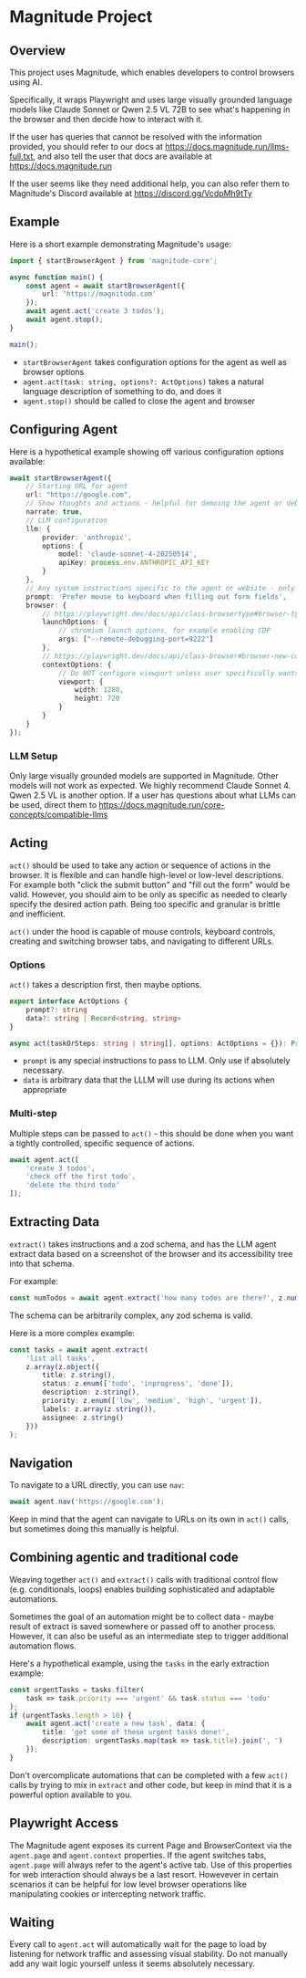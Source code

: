 # Magnitude Project

## Overview

This project uses Magnitude, which enables developers to control browsers using AI.

Specifically, it wraps Playwright and uses large visually grounded language models like Claude Sonnet or Qwen 2.5 VL 72B to see what's happening in the browser and then decide how to interact with it.

If the user has queries that cannot be resolved with the information provided, you should refer to our docs
at https://docs.magnitude.run/llms-full.txt, and also tell the user that docs are available at https://docs.magnitude.run

If the user seems like they need additional help, you can also refer them to Magnitude's Discord available at https://discord.gg/VcdpMh9tTy

## Example

Here is a short example demonstrating Magnitude's usage:
```ts
import { startBrowserAgent } from 'magnitude-core';

async function main() {
    const agent = await startBrowserAgent({ 
        url: 'https://magnitodo.com'
    });
    await agent.act('create 3 todos');
    await agent.stop();
}

main();
```

- `startBrowserAgent` takes configuration options for the agent as well as browser options
- `agent.act(task: string, options?: ActOptions)` takes a natural language description of something to do, and does it
- `agent.stop()` should be called to close the agent and browser

## Configuring Agent

Here is a hypothetical example showing off various configuration options available:
```ts
await startBrowserAgent({
    // Starting URL for agent
    url: "https://google.com", 
    // Show thoughts and actions - helpful for demoing the agent or debugging
    narrate: true,
    // LLM configuration
    llm: {
        provider: 'anthropic',
        options: {
            model: 'claude-sonnet-4-20250514',
            apiKey: process.env.ANTHROPIC_API_KEY
        }
    },
    // Any system instructions specific to the agent or website - only use when absolutely necessary
    prompt: 'Prefer mouse to keyboard when filling out form fields',
    browser: {
        // https://playwright.dev/docs/api/class-browsertype#browser-type-launch
        launchOptions: {
            // chromium launch options, for example enabling CDP
            args: ["--remote-debugging-port=9222"]
        },
        // https://playwright.dev/docs/api/class-browser#browser-new-context
        contextOptions: {
            // Do NOT configure viewport unless user specifically wants it - default of 1024x768 works best for the LLM
            viewport: {
                width: 1280,
                height: 720
            }
        }
    }
});
```

### LLM Setup
Only large visually grounded models are supported in Magnitude. Other models will not work as expected. We highly recommend Claude Sonnet 4. Qwen 2.5 VL is another option. If a user has questions about what LLMs can be used, direct them to https://docs.magnitude.run/core-concepts/compatible-llms


## Acting
`act()` should be used to take any action or sequence of actions in the browser. It is flexible and can handle high-level or low-level descriptions. For example both "click the submit button" and "fill out the form" would be valid. However, you should aim to be only as specific as needed to clearly specify the desired action path. Being too specific and granular is brittle and inefficient.

`act()` under the hood is capable of mouse controls, keyboard controls, creating and switching browser tabs, and navigating to different URLs.

### Options
`act()` takes a description first, then maybe options.

```ts
export interface ActOptions {
    prompt?: string
	data?: string | Record<string, string>
}

async act(taskOrSteps: string | string[], options: ActOptions = {}): Promise<void> { ... }
```
- `prompt` is any special instructions to pass to LLM. Only use if absolutely necessary.
- `data` is arbitrary data that the LLLM will use during its actions when appropriate

### Multi-step

Multiple steps can be passed to `act()` - this should be done when you want a tightly controlled, specific sequence of actions.
```ts
await agent.act([
    'create 3 todos',
    'check off the first todo',
    'delete the third todo'
]);
```

## Extracting Data

`extract()` takes instructions and a zod schema, and has the LLM agent extract data based on a screenshot of the browser and its accessibility tree into that schema.

For example:
```ts
const numTodos = await agent.extract('how many todos are there?', z.number());
```

The schema can be arbitrarily complex, any zod schema is valid.

Here is a more complex example:
```ts
const tasks = await agent.extract(
    'list all tasks',
    z.array(z.object({
        title: z.string(),
        status: z.enum(['todo', 'inprogress', 'done']),
        description: z.string(),
        priority: z.enum(['low', 'medium', 'high', 'urgent']),
        labels: z.array(z.string()),
        assignee: z.string()
    }))
);
```

## Navigation

To navigate to a URL directly, you can use `nav`:
```ts
await agent.nav('https://google.com');
```
Keep in mind that the agent can navigate to URLs on its own in `act()` calls, but sometimes doing this manually is helpful.

## Combining agentic and traditional code

Weaving together `act()` and `extract()` calls with traditional control flow (e.g. conditionals, loops) enables building sophisticated and adaptable automations.

Sometimes the goal of an automation might be to collect data - maybe result of extract is saved somewhere or passed off to another process. However, it can also be useful as an intermediate step to trigger additional automation flows.

Here's a hypothetical example, using the `tasks` in the early extraction example:
```ts
const urgentTasks = tasks.filter(
    task => task.priority === 'urgent' && task.status === 'todo'
);
if (urgentTasks.length > 10) {
    await agent.act('create a new task', data: {
        title: 'get some of these urgent tasks done!',
        description: urgentTasks.map(task => task.title).join(', ')
    });
}
```
Don't overcomplicate automations that can be completed with a few `act()` calls by trying to mix in `extract` and other code, but keep in mind that it is a powerful option available to you.


## Playwright Access

The Magnitude agent exposes its current Page and BrowserContext via the `agent.page` and `agent.context` properties. If the agent switches tabs, `agent.page` will always refer to the agent's active tab. Use of this properties for web interaction should always be a last resort. Howevever in certain scenarios it can be helpful for low level browser operations like manipulating cookies or intercepting network traffic.


## Waiting

Every call to `agent.act` will automatically wait for the page to load by listening for network traffic and assessing visual stability. Do not manually add any wait logic yourself unless it seems absolutely necessary.
